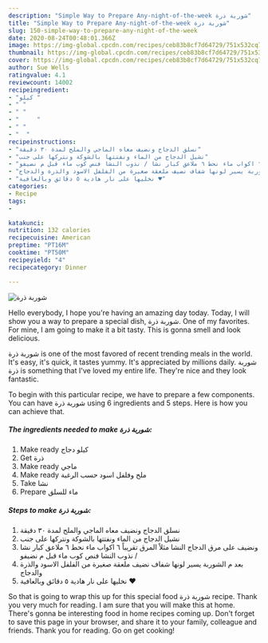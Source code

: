 ```yaml
---
description: "Simple Way to Prepare Any-night-of-the-week شوربة ذرة"
title: "Simple Way to Prepare Any-night-of-the-week شوربة ذرة"
slug: 150-simple-way-to-prepare-any-night-of-the-week
date: 2020-08-24T00:48:01.366Z
image: https://img-global.cpcdn.com/recipes/ceb83b8cf7d64729/751x532cq70/الصورة-الرئيسية-لوصفةشوربة-ذرة.jpg
thumbnail: https://img-global.cpcdn.com/recipes/ceb83b8cf7d64729/751x532cq70/الصورة-الرئيسية-لوصفةشوربة-ذرة.jpg
cover: https://img-global.cpcdn.com/recipes/ceb83b8cf7d64729/751x532cq70/الصورة-الرئيسية-لوصفةشوربة-ذرة.jpg
author: Sue Wells
ratingvalue: 4.1
reviewcount: 14002
recipeingredient:
- "كيلو "
- " "
- " "
- "     "
- " "
- "  "
recipeinstructions:
- "نسلق الدجاج ونضيف معاه الماجي والملح لمدة ٣٠ دقيقة"
- "نشيل الدجاج من الماء ونفتتها بالشوكة ونتركها على جنب"
- "ونضيف على مرق الدجاج النشا مثلاً المرق تقريباً ٦ اكواب ماء نحط ٦ ملاعق كبار نشا / نذوب النشا فنص كوب ماء قبل م نضيفو"
- "بعد م الشوربة يسير لونها شفاف نضيف ملعقة صغيرة من الفلفل الاسود والذرة والدجاج"
- "نخليها على نار هادية ٥ دقائق وبالعافية ♥️"
categories:
- Recipe
tags:
- 

katakunci:  
nutrition: 132 calories
recipecuisine: American
preptime: "PT16M"
cooktime: "PT50M"
recipeyield: "4"
recipecategory: Dinner

---
```



![شوربة ذرة](https://img-global.cpcdn.com/recipes/ceb83b8cf7d64729/751x532cq70/الصورة-الرئيسية-لوصفةشوربة-ذرة.jpg)

Hello everybody, I hope you're having an amazing day today. Today, I will show you a way to prepare a special dish, شوربة ذرة. One of my favorites. For mine, I am going to make it a bit tasty. This is gonna smell and look delicious.

شوربة ذرة is one of the most favored of recent trending meals in the world. It's easy, it's quick, it tastes yummy. It's appreciated by millions daily. شوربة ذرة is something that I've loved my entire life. They're nice and they look fantastic.




To begin with this particular recipe, we have to prepare a few components. You can have شوربة ذرة using 6 ingredients and 5 steps. Here is how you can achieve that.

<!--inarticleads1-->

##### The ingredients needed to make شوربة ذرة:

1. Make ready كيلو دجاج
1. Get  ذرة
1. Make ready  ماجي
1. Make ready  ملح وفلفل اسود حسب الرغبة
1. Take  نشا
1. Prepare  ماء للسلق




<!--inarticleads2-->

##### Steps to make شوربة ذرة:

1. نسلق الدجاج ونضيف معاه الماجي والملح لمدة ٣٠ دقيقة
1. نشيل الدجاج من الماء ونفتتها بالشوكة ونتركها على جنب
1. ونضيف على مرق الدجاج النشا مثلاً المرق تقريباً ٦ اكواب ماء نحط ٦ ملاعق كبار نشا / نذوب النشا فنص كوب ماء قبل م نضيفو
1. بعد م الشوربة يسير لونها شفاف نضيف ملعقة صغيرة من الفلفل الاسود والذرة والدجاج
1. نخليها على نار هادية ٥ دقائق وبالعافية ♥️




So that is going to wrap this up for this special food شوربة ذرة recipe. Thank you very much for reading. I am sure that you will make this at home. There's gonna be interesting food in home recipes coming up. Don't forget to save this page in your browser, and share it to your family, colleague and friends. Thank you for reading. Go on get cooking!
